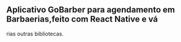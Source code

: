 ## Aplicativo GoBarber para agendamento em Barbaerias,feito com React Native e vá
rias outras bibliotecas.
